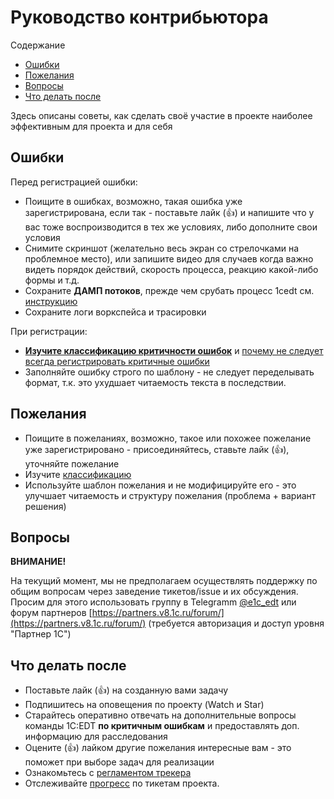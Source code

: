 # Руководство контрибьютора

Содержание
- [Ошибки](#ошибки)
- [Пожелания](#пожелания)
- [Вопросы](#вопросы)
- [Что делать после](#что-делать-после)

Здесь описаны советы, как сделать своё участие в проекте наиболее эффективным для проекта и для себя

## Ошибки

Перед регистрацией ошибки:
- Поищите в ошибках, возможно, такая ошибка уже зарегистрирована, если так - поставьте лайк (:+1:) и напишите что у вас тоже воспроизводится в тех же условиях, либо дополните свои условия
- Снимите скриншот (желательно весь экран со стрелочками на проблемное место), или запишите видео для случаев когда важно видеть порядок действий, скорость процесса, реакцию какой-либо формы и т.д.
- Сохраните **ДАМП потоков**, прежде чем срубать процесс 1cedt см. [инструкцию](https://its.1c.ru/db/edtdoc#content:153:hdoc:_top:threaddump)
- Сохраните логи воркспейса и трасировки

При регистрации:
- [**Изучите классификацию критичности ошибок**](TASK_CLASSIFICATION.md) и [почему не следует всегда регистрировать критичные ошибки](REGULATIONS.md#критические-ошибки)
- Заполняйте ошибку строго по шаблону - не следует переделывать формат, т.к. это ухудшает читаемость текста в последствии.


## Пожелания

- Поищите в пожеланиях, возможно, такое или похожее пожелание уже зарегистрировано - присоединяйтесь, ставьте лайк (:+1:), уточняйте пожелание
- Изучите [классификацию](TASK_CLASSIFICATION.md#пожелание)
- Используйте шаблон пожелания и не модифицируйте его - это улучшает читаемость и структуру пожелания (проблема + вариант решения)

## Вопросы

**ВНИМАНИЕ!**

На текущий момент, мы не предполагаем осуществлять поддержку по общим вопросам через заведение тикетов/issue и их обсуждения. Просим для этого использовать группу в Telegramm [@e1c_edt](https://t.me/e1c_edt) или форум партнеров [https://partners.v8.1c.ru/forum/](https://partners.v8.1c.ru/forum/) (требуется авторизация и доступ уровня "Партнер 1С")

## Что делать после

- Поставьте лайк (:+1:) на созданную вами задачу
- Подпишитесь на оповещения по проекту (Watch и Star)
- Старайтесь оперативно отвечать на дополнительные вопросы команды 1C:EDT **по критичным ошибкам** и предоставлять доп. информацию для расследования
- Оцените (:+1:) лайком другие пожелания интересные вам - это поможет при выборе задач для реализации
- Ознакомьтесь с [регламентом трекера](REGULATIONS.md)
- Отслеживайте [прогресс](https://github.com/1C-Company/1c-edt-issues/projects/1) по тикетам проекта.
